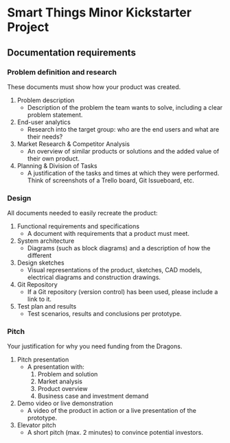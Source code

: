 # Smart Things Minor Kickstarter Project

## Documentation requirements

### Problem definition and research

These documents must show how your product was created.

1. Problem description
    - Description of the problem the team wants to solve, including a clear problem statement.
2. End-user analytics
    - Research into the target group: who are the end users and what are their needs?
3. Market Research & Competitor Analysis
    - An overview of similar products or solutions and the added value of their own product.
4. Planning & Division of Tasks
    - A justification of the tasks and times at which they were performed. Think of screenshots of a Trello board, Git Issueboard, etc.

### Design

All documents needed to easily recreate the product:

1. Functional requirements and specifications
    - A document with requirements that a product must meet.
2. System architecture
    - Diagrams (such as block diagrams) and a description of how the different
3. Design sketches
    - Visual representations of the product, sketches, CAD models, electrical diagrams and construction drawings.
4. Git Repository
    - If a Git repository (version control) has been used, please include a link to it.
5. Test plan and results
    - Test scenarios, results and conclusions per prototype.

### Pitch

Your justification for why you need funding from the Dragons.

1. Pitch presentation
    - A presentation with:
        1. Problem and solution
        2. Market analysis
        3. Product overview
        4. Business case and investment demand
2. Demo video or live demonstration
    - A video of the product in action or a live presentation of the prototype.
3. Elevator pitch
    - A short pitch (max. 2 minutes) to convince potential investors.
